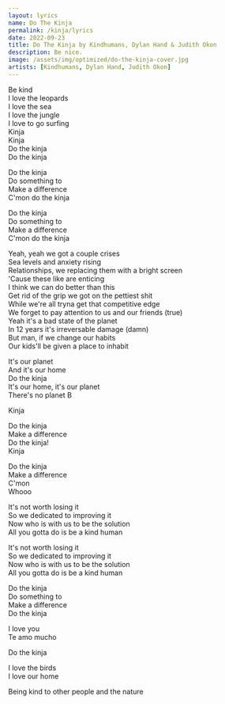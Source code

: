 ```yaml
---
layout: lyrics
name: Do The Kinja
permalink: /kinja/lyrics
date: 2022-09-23
title: Do The Kinja by Kindhumans, Dylan Hand & Judith Okon
description: Be nice.
image: /assets/img/optimized/do-the-kinja-cover.jpg
artists: [Kindhumans, Dylan Hand, Judith Okon]
---
```

Be kind  
I love the leopards  
I love the sea  
I love the jungle  
I love to go surfing  
Kinja  
Kinja  
Do the kinja  
Do the kinja  
  
Do the kinja  
Do something to  
Make a difference  
C'mon do the kinja   
  
Do the kinja  
Do something to  
Make a difference  
C'mon do the kinja   
  
Yeah, yeah we got a couple crises  
Sea levels and anxiety rising  
Relationships, we replacing them with a bright screen  
'Cause these like are enticing  
I think we can do better than this  
Get rid of the grip we got on the pettiest shit  
While we're all tryna get that competitive edge  
We forget to pay attention to us and our friends (true)  
Yeah it's a bad state of the planet  
In 12 years it's irreversable damage (damn)  
But man, if we change our habits  
Our kids'll be given a place to inhabit  
  
It's our planet  
And it's our home  
Do the kinja  
It's our home, it's our planet  
There's no planet B  
  
Kinja  
  
Do the kinja  
Make a difference  
Do the kinja!  
Kinja  
  
Do the kinja  
Make a difference  
C'mon  
Whooo  
  
It's not worth losing it  
So we dedicated to improving it  
Now who is with us to be the solution  
All you gotta do is be a kind human  
  
It's not worth losing it  
So we dedicated to improving it  
Now who is with us to be the solution  
All you gotta do is be a kind human  
  
Do the kinja  
Do something to  
Make a difference  
Do the kinja  
  
I love you  
Te amo mucho  
  
Do the kinja  
  
I love the birds  
I love our home  
  
Being kind to other people and the nature  